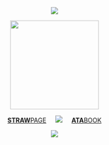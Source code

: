 <div align="center"> 
  
![](https://komarev.com/ghpvc/?username=bloodyworship&color=e1d6a9&label=♡&style=plastic&abbreviated=true)

<img width="200" src="https://file.garden/Zoh6AmUPgG7Qjqjt/97b83ccdcd30f9d4d71c5a8c8729f7fb-removebg-preview.png">

[**STRAW**PAGE](https://sacrilegious.straw.page/)⠀⠀<img src="https://file.garden/Zoh6AmUPgG7Qjqjt/blackphone.gif">⠀⠀[**ATA**BOOK](https://oliver.atabook.org/)

<img src="https://spotify-github-profile.kittinanx.com/api/view?uid=kl4af68t95saj3s4k4f9wxm3v&cover_image=true&theme=novatorem&show_offline=false&background_color=121212&interchange=true">
</p>
